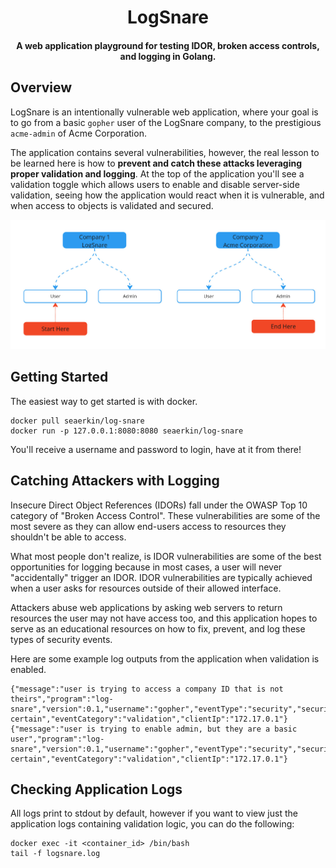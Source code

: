 <h1 align="center">
      LogSnare
</h1>

<h4 align="center">A web application playground for testing IDOR, broken access controls, and logging in Golang.</h4>

## Overview 

LogSnare is an intentionally vulnerable web application, where your goal is to go from
a basic `gopher` user of the LogSnare company, to the prestigious `acme-admin` of Acme Corporation.

The application contains several vulnerabilities, however, the real lesson to be learned here is how to 
**prevent and catch these attacks leveraging proper validation and logging**. At the top of the application you'll see a validation toggle
which allows users to enable and disable server-side validation, seeing how the application would react when it is vulnerable,
and when access to objects is validated and secured.

<img src="https://raw.githubusercontent.com/sea-erkin/log-snare/main/web/ui/assets/img/challenge.jpg">

## Getting Started

The easiest way to get started is with docker.
```
docker pull seaerkin/log-snare
docker run -p 127.0.0.1:8080:8080 seaerkin/log-snare
```
You'll receive a username and password to login, have at it from there!

## Catching Attackers with Logging
Insecure Direct Object References (IDORs) fall under the OWASP Top 10 category of "Broken Access Control". 
These vulnerabilities are some of the most severe as they can allow end-users access to resources they shouldn't be able to access. 

What most people don't realize, is IDOR vulnerabilities are some of the best opportunities for logging because in most cases, a user will never
"accidentally" trigger an IDOR. IDOR vulnerabilities are typically achieved when a user asks for resources outside of their allowed interface.

Attackers abuse web applications by asking web servers to return resources the user may not have access too, and this application hopes
to serve as an educational resources on how to fix, prevent, and log these types of security events.

Here are some example log outputs from the application when validation is enabled.

```
{"message":"user is trying to access a company ID that is not theirs","program":"log-snare","version":0.1,"username":"gopher","eventType":"security","securityType":"tamper-certain","eventCategory":"validation","clientIp":"172.17.0.1"}
{"message":"user is trying to enable admin, but they are a basic user","program":"log-snare","version":0.1,"username":"gopher","eventType":"security","securityType":"tamper-certain","eventCategory":"validation","clientIp":"172.17.0.1"}
```

## Checking Application Logs

All logs print to stdout by default, however if you want to view just the application logs containing validation logic, you can do the following:
```
docker exec -it <container_id> /bin/bash
tail -f logsnare.log
```
